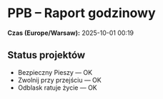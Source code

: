 # PPB – Raport godzinowy
**Czas (Europe/Warsaw):** 2025-10-01 00:19

## Status projektów
- Bezpieczny Pieszy — OK
- Zwolnij przy przejściu — OK
- Odblask ratuje życie — OK


